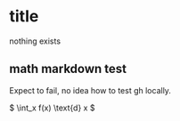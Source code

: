# title

nothing exists

## math markdown test

Expect to fail, no idea how to test gh locally.

$ \int_x f(x) \text{d} x $


